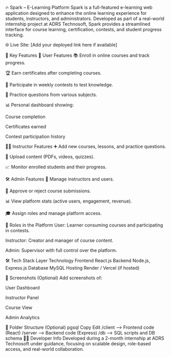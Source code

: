 🔥 Spark – E-Learning Platform
Spark is a full-featured e-learning web application designed to enhance the online learning experience for students, instructors, and administrators. Developed as part of a real-world internship project at ADRS Technosoft, Spark provides a streamlined interface for course learning, certification, contests, and student progress tracking.

🌐 Live Site: [Add your deployed link here if available]

🚀 Key Features
👤 User Features
📚 Enroll in online courses and track progress.

🏆 Earn certificates after completing courses.

🧠 Participate in weekly contests to test knowledge.

📝 Practice questions from various subjects.

📊 Personal dashboard showing:

Course completion

Certificates earned

Contest participation history

👨‍🏫 Instructor Features
➕ Add new courses, lessons, and practice questions.

📝 Upload content (PDFs, videos, quizzes).

📈 Monitor enrolled students and their progress.

🛠️ Admin Features
👥 Manage instructors and users.

📘 Approve or reject course submissions.

📊 View platform stats (active users, engagement, revenue).

🎓 Assign roles and manage platform access.

🔐 Roles in the Platform
User: Learner consuming courses and participating in contests.

Instructor: Creator and manager of course content.

Admin: Supervisor with full control over the platform.

🛠️ Tech Stack
Layer	Technology
Frontend	React.js
Backend	Node.js, Express.js
Database	MySQL
Hosting	Render / Vercel (if hosted)

📸 Screenshots (Optional)
Add screenshots of:

User Dashboard

Instructor Panel

Course View

Admin Analytics

📁 Folder Structure (Optional)
pgsql
Copy
Edit
/client    --> Frontend code (React)
/server    --> Backend code (Express)
/db        --> SQL scripts and DB schema
🧑‍💻 Developer Info
Developed during a 2-month internship at ADRS Technosoft under guidance, focusing on scalable design, role-based access, and real-world collaboration.
